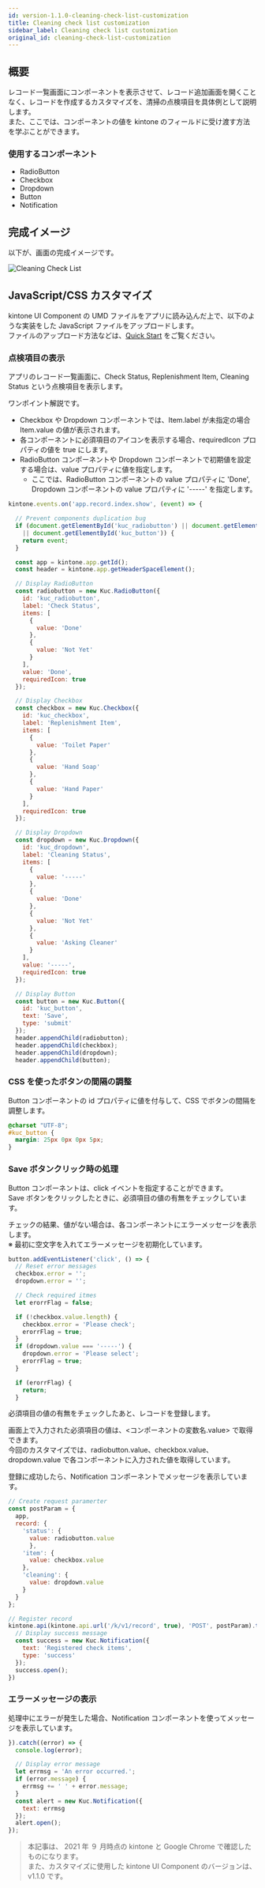 ```yaml
---
id: version-1.1.0-cleaning-check-list-customization
title: Cleaning check list customization
sidebar_label: Cleaning check list customization
original_id: cleaning-check-list-customization
---
```


## 概要

レコード一覧画面にコンポーネントを表示させて、レコード追加画面を開くことなく、レコードを作成するカスタマイズを、清掃の点検項目を具体例として説明します。<br>
また、ここでは、コンポーネントの値を kintone のフィールドに受け渡す方法を学ぶことができます。

### 使用するコンポーネント
- RadioButton
- Checkbox
- Dropdown
- Button
- Notification

## 完成イメージ

以下が、画面の完成イメージです。

![Cleaning Check List](assets/cleaning-check-list.png)

## JavaScript/CSS カスタマイズ

kintone UI Component の UMD ファイルをアプリに読み込んだ上で、以下のような実装をした JavaScript ファイルをアップロードします。<br>
ファイルのアップロード方法などは、[Quick Start](../getting-started/quick-start.md) をご覧ください。

### 点検項目の表示

アプリのレコード一覧画面に、Check Status, Replenishment Item, Cleaning Status という点検項目を表示します。<br>

ワンポイント解説です。
- Checkbox や Dropdown コンポーネントでは、Item.label が未指定の場合 Item.value の値が表示されます。
- 各コンポーネントに必須項目のアイコンを表示する場合、requiredIcon プロパティの値を true にします。
- RadioButton コンポーネントや Dropdown コンポーネントで初期値を設定する場合は、value プロパティに値を指定します。
  - ここでは、RadioButton コンポーネントの value プロパティに 'Done', Dropdown コンポーネントの value プロパティに '-----' を指定します。

```javascript
kintone.events.on('app.record.index.show', (event) => {

  // Prevent components duplication bug
  if (document.getElementById('kuc_radiobutton') || document.getElementById('kuc_checkbox') || document.getElementById('kuc_dropdown')
    || document.getElementById('kuc_button')) {
    return event;
  }

  const app = kintone.app.getId();
  const header = kintone.app.getHeaderSpaceElement();

  // Display RadioButton
  const radiobutton = new Kuc.RadioButton({
    id: 'kuc_radiobutton',
    label: 'Check Status',
    items: [
      {
        value: 'Done'
      },
      {
        value: 'Not Yet'
      }
    ],
    value: 'Done',
    requiredIcon: true
  });

  // Display Checkbox
  const checkbox = new Kuc.Checkbox({
    id: 'kuc_checkbox',
    label: 'Replenishment Item',
    items: [
      {
        value: 'Toilet Paper'
      },
      {
        value: 'Hand Soap'
      },
      {
        value: 'Hand Paper'
      }
    ],
    requiredIcon: true
  });

  // Display Dropdown
  const dropdown = new Kuc.Dropdown({
    id: 'kuc_dropdown',
    label: 'Cleaning Status',
    items: [
      {
        value: '-----'
      },
      {
        value: 'Done'
      },
      {
        value: 'Not Yet'
      },
      {
        value: 'Asking Cleaner'
      }
    ],
    value: '-----',
    requiredIcon: true
  });

  // Display Button
  const button = new Kuc.Button({
    id: 'kuc_button',
    text: 'Save',
    type: 'submit'
  });
  header.appendChild(radiobutton);
  header.appendChild(checkbox);
  header.appendChild(dropdown);
  header.appendChild(button);
```
### CSS を使ったボタンの間隔の調整

Button コンポーネントの id プロパティに値を付与して、CSS でボタンの間隔を調整します。

```css
@charset "UTF-8";
#kuc_button {
  margin: 25px 0px 0px 5px;
}
```

### Save ボタンクリック時の処理

Button コンポーネントは、click イベントを指定することができます。<br>
Save ボタンをクリックしたときに、必須項目の値の有無をチェックしています。

チェックの結果、値がない場合は、各コンポーネントにエラーメッセージを表示します。<br>
※ 最初に空文字を入れてエラーメッセージを初期化しています。


```javascript
button.addEventListener('click', () => {
  // Reset error messages
  checkbox.error = '';
  dropdown.error = '';

  // Check required itmes
  let erorrFlag = false;

  if (!checkbox.value.length) {
    checkbox.error = 'Please check';
    erorrFlag = true;
  }
  if (dropdown.value === '-----') {
    dropdown.error = 'Please select';
    erorrFlag = true;
  }

  if (erorrFlag) {
    return;
  }
```
必須項目の値の有無をチェックしたあと、レコードを登録します。<br>

画面上で入力された必須項目の値は、<コンポーネントの変数名.value> で取得できます。<br>
今回のカスタマイズでは、radiobutton.value、checkbox.value、dropdown.value で各コンポーネントに入力された値を取得しています。

登録に成功したら、Notification コンポーネントでメッセージを表示しています。


```javascript
// Create request paramerter
const postParam = {
  app,
  record: {
    'status': {
      value: radiobutton.value
      },
    'item': {
      value: checkbox.value
    },
    'cleaning': {
      value: dropdown.value
    }
  }
};

// Register record
kintone.api(kintone.api.url('/k/v1/record', true), 'POST', postParam).then((resp) => {
  // Display success message
  const success = new Kuc.Notification({
    text: 'Registered check items',
    type: 'success'
  });
  success.open();
})
```

### エラーメッセージの表示

処理中にエラーが発生した場合、Notification コンポーネントを使ってメッセージを表示しています。

```javascript
}).catch((error) => {
  console.log(error);

  // Display error message
  let errmsg = 'An error occurred.';
  if (error.message) {
    errmsg += ' ' + error.message;
  }
  const alert = new Kuc.Notification({
    text: errmsg
  });
  alert.open();
});
```

> 本記事は、 2021 年 ９ 月時点の kintone と Google Chrome で確認したものになります。<br>
> また、カスタマイズに使用した kintone UI Component のバージョンは、v1.1.0 です。